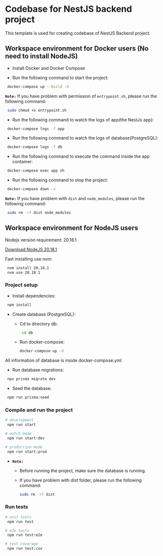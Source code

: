 # Codebase for NestJS backend project

This template is used for creating codebase of NestJS Backend project.

## Workspace environment for Docker users (No need to install NodeJS)

- Install Docker and Docker Compose

- Run the following command to start the project:

```bash
 docker-compose up --build -d
```

**`Note:`** If you have problem with permission of `entrypoint.sh`, please run the following command:

```bash
 sudo chmod +x entrypoint.sh
```

- Run the following command to watch the logs of app(the NestJs app):

```bash
 docker-compose logs -f app
```

- Run the following command to watch the logs of database(PostgreSQL):

```bash
 docker-compose logs -f db
```

- Run the following command to execute the command inside the app container:

```bash
 docker-compose exec app sh
```

- Run the following command to stop the project:

```bash
 docker-compose down -v
```

**`Note:`** If you have problem with `dist` and `node_modules`, please run the following command:

```bash
 sudo rm -rf dist node_modules
```

## Workspace environment for NodeJS users

Nodejs version requirement: 20.18.1

[Download NodeJS 20.18.1](https://nodejs.org/download/release/v20.18.1/)

Fast installing use nvm:

```bash
 nvm install 20.18.1
 nvm use 20.18.1
```

### Project setup

- Install dependencies:

```bash
 npm install
```

- Create database (PostgreSQL):

  - Cd to directory db:

    ```bash
     cd db
    ```

  - Run docker-compose:

    ```bash
    docker-compose up -d
    ```

All information of database is inside docker-compose.yml

- Run database migrations:

```bash
 npx prisma migrate dev
```

- Seed the database:

```bash
 npm run prisma:seed
```

### Compile and run the project

```bash
# development
 npm run start

# watch mode
 npm run start:dev

# production mode
 npm run start:prod
```

- **`Note:`**
  - Before running the project, make sure the database is running.
  - If you have problem with dist folder, please run the following command:

    ```bash
    sudo rm -rf dist
    ```

### Run tests

```bash
# unit tests
 npm run test

# e2e tests
 npm run test:e2e

# test coverage
 npm run test:cov
```

